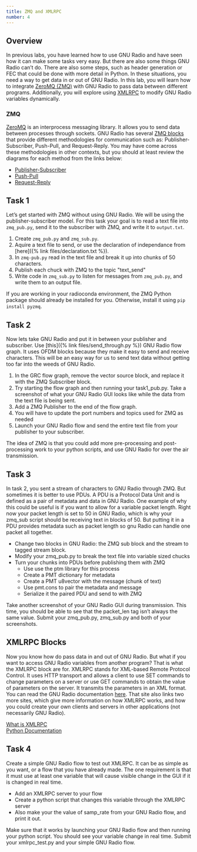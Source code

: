 ```yaml
---
title: ZMQ and XMLRPC
number: 4
---
```


## Overview
In previous labs, you have learned how to use GNU Radio and have seen how it can make some tasks very easy. But there are also some things GNU Radio can’t do. There are also some steps, such as header generation or FEC that could be done with more detail in Python. In these situations, you need a way to get data in or out of GNU Radio. In this lab, you will learn how to integrate [ZeroMQ (ZMQ)](https://zeromq.org) with GNU Radio to pass data between different programs. Additionally, you will explore using [XMLRPC](https://wiki.gnuradio.org/index.php/Understanding_XMLRPC_Blocks) to modify GNU Radio variables dynamically.

### ZMQ
[ZeroMQ](https://zeromq.org) is an interprocess messaging library. It allows you to send data between processes through sockets. GNU Radio has several [ZMQ blocks](https://wiki.gnuradio.org/index.php/Understanding_ZMQ_Blocks) that provide different methodologies for communication such as: Publisher-Subscriber, Push-Pull, and Request-Reply. You may have come across these methodologies in other contexts, but you should at least review the diagrams for each method from the links below:

- [Publisher-Subscriber](https://learning-0mq-with-pyzmq.readthedocs.io/en/latest/pyzmq/patterns/pubsub.html)  
- [Push-Pull](https://learning-0mq-with-pyzmq.readthedocs.io/en/latest/pyzmq/patterns/client_server.html)  
- [Request-Reply](https://learning-0mq-with-pyzmq.readthedocs.io/en/latest/pyzmq/patterns/pushpull.html)  

## Task 1
Let’s get started with ZMQ without using GNU Radio. We will be using the publisher-subscriber model. For this task your goal is to read a text file into `zmq_pub.py`, send it to the subscriber with ZMQ, and write it to `output.txt`.

1. Create `zmq_pub.py` and `zmq_sub.py`.
2. Aquire a text file to send, or use the declaration of independance from [here]({% link files/declaration.txt %}). 
3. In `zmq-pub.py` read in the text file and break it up into chunks of 50 characters.
4. Publish each chuck with ZMQ to the topic "text_send"
5. Write code in `zmq_sub.py` to listen for messages from `zmq_pub.py`, and write them to an output file.


If you are working in your radioconda environment, the ZMQ Python package should already be installed for you. Otherwise, install it using `pip install pyzmq`.

## Task 2
Now lets take GNU Radio and put it in between your publisher and subscriber. Use [this]({% link files/send_through.py %}) GNU Radio flow graph. It uses OFDM blocks because they make it easy to send and receive characters. This will be an easy way for us to send text data without getting too far into the weeds of GNU Radio. 

1. In the GRC flow graph, remove the vector source block, and replace it with the ZMQ Subscriber block. 
2. Try starting the flow graph and then running your task1_pub.py. Take a screenshot of what your GNU Radio GUI looks like while the data from the text file is being sent.
3. Add a ZMQ Publisher to the end of the flow graph.
4. You will have to update the port numbers and topics used for ZMQ as needed
5. Launch your GNU Radio flow and send the entire text file from your publisher to your subscriber.

The idea of ZMQ is that you could add more pre-processing and post-processing work to your python scripts, and use GNU Radio for over the air transmission. 

## Task 3
In task 2, you sent a stream of characters to GNU Radio through ZMQ. But sometimes it is better to use PDUs. A PDU is a Protocol Data Unit and is defined as a pair of metadata and data in GNU Radio. One example of why this could be useful is if you want to allow for a variable packet length. Right now your packet length is set to 50 in GNU Radio, which is why your zmq_sub script should be receiving text in blocks of 50. But putting it in a PDU provides metadata such as packet length so gnu Radio can handle one packet all together. 


- Change two blocks in GNU Radio: the ZMQ sub block and the stream to tagged stream block. 
- Modify your zmq_pub.py to break the text file into variable sized chucks
- Turn your chunks into PDUs before publishing them with ZMQ
    - Use use the ptm library for this process
    - Create a PMT dictionary for metadata
    - Create a PMT u8vector with the message (chunk of text)
    - Use pmt.cons to pair the metadata and message
    - Serialize it the paired PDU and send to with ZMQ



Take another screenshot of your GNU Radio GUI during transmission. This time, you should be able to see that the packet_len tag isn’t always the same value. Submit your zmq_pub.py, zmq_sub.py and both of your screenshots.

## XMLRPC Blocks
Now you know how do pass data in and out of GNU Radio. But what if you want to access GNU Radio variables from another program? That is what the XMLRPC block are for. XMLRPC stands for XML-based Remote Protocol Control. It uses HTTP transport and allows a client to use SET commands to change parameters on a server or use GET commands to obtain the value of parameters on the server. It transmits the parameters in an XML format. You can read the GNU Radio documentation [here](https://wiki.gnuradio.org/index.php/Understanding_XMLRPC_Blocks). That site also links two more sites, which give more information on how XMLRPC works, and how you could create your own clients and servers in other applications (not necessarily GNU Radio).

[What is XMLRPC](https://xmlrpc.com/)  
[Python Documentation](https://docs.python.org/3.8/library/xmlrpc.html)  

## Task 4
Create a simple GNU Radio flow to test out XMLRPC. It can be as simple as you want, or a flow that you have already made. The one requirement is that it must use at least one variable that will cause visible change in the GUI if it is changed in real time. 

- Add an XMLRPC server to your flow
- Create a python script that changes this variable through the XMLRPC server
- Also make your the value of samp_rate from your GNU Radio flow, and print it out.

Make sure that it works by launching your GNU Radio flow and then running your python script. You should see your variable change in real time. Submit your xmlrpc_test.py and your simple GNU Radio flow. 
